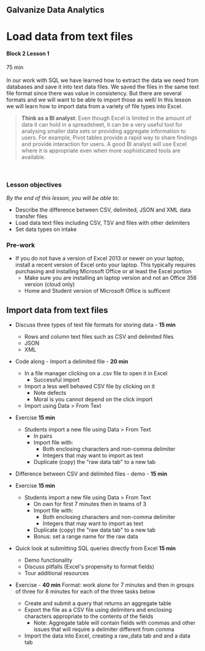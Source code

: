 ## Galvanize Data Analytics
# Load data from text files
#### Block 2 Lesson 1
75 min
<br>
<br>
In our work with SQL we have learned how to extract the data we need from databases and save it into text data files.  We saved the files in the same text file format since there was value in consistency.  But there are several formats and we will want to be able to import those as well/   In this lesson we will learn how to import data from a variety of file types into Excel.
<br>

> **Think as a BI analyst**:  Even though Excel is limited in the amount of data it can hold in a spreadsheet, it can be a very useful tool for analysing smaller data sets or providing aggregate information to users.  For example, Pivot tables provide a rapid way to share findings and provide interaction for users.  A good BI analyst will use Excel where it is appropriate even when more sophisticated tools are available.    
<br>

### Lesson objectives

*By the end of this lesson, you will be able to:*
* Describe the difference between CSV, delimited, JSON and XML data transfer files
* Load data text files including CSV, TSV and files with other delimiters
* Set data types on intake

### Pre-work
* If you do not have a version of Excel 2013 or newer on your laptop, install a recent version of Excel onto your laptop.  This typically requires purchasing and installing Microsoft Office or at least the Excel portion
  * Make sure you are installing an laptop version and not an Office 356 version (cloud only)
  * Home and Student version of Microsoft Office is sufficent

## Import data from text files
* Discuss three types of text file formats for storing data - **15 min**
  * Rows and column text files such as CSV and delimited files
  * JSON
  * XML

* Code along - Import a delimited file - **20 min**
  * In a file manager clicking on a .csv file to open it in Excel
    * Successful import
  * Import a less well behaved CSV file by clicking on it 
    * Note defects
    * Moral is you cannot depend on the click import
  * Import using Data > From Text

* Exercise **15 min**
  * Students import a new file using Data > From Text
    * In pairs
    * Import file with:
      * Both enclosing characters and non-comma delimiter
      * Integers that may want to import as text
     * Duplicate (copy) the "raw data tab" to a new tab

* Difference between CSV and delimited files - demo - **15 min**

* Exercise **15 min**
  * Students import a new file using Data > From Text
    * On own for first 7 minutes then in teams of 3
    * Import file with:
      * Both enclosing characters and non-comma delimiter
      * Integers that may want to import as text
    * Duplicate (copy) the "raw data tab" to a new tab
    * Bonus: set a range name for the raw data
      
* Quick look at submitting SQL queries directly from Excel **15 min**
  * Demo functionality
  * Discuss pitfalls (Excel's propensity to format fields)
  * Tour additional resources

* Exercise - **40 min**
Format: work alone for 7 minutes and then in groups of three for 8 minutes for each of the three tasks below
  * Create and submit a query that returns an aggregate table
  * Export the file as a CSV file using delimiters and enclosing characters appropriate to the contents of the fields
     * Note: Aggregate table will contain fields with commas and other issues that will require a delimiter different from comma
  * Import the data into Excel, creating a raw_data tab and and a data tab

 
 

